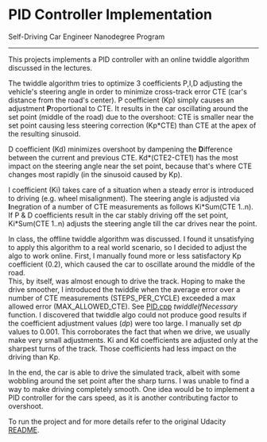 # PID Controller Implementation
Self-Driving Car Engineer Nanodegree Program

---

This projects implements a PID controller with an online twiddle algorithm 
discussed in the lectures.  

The twiddle algorithm tries to optimize 3 coefficients P,I,D adjusting the vehicle's steering angle 
in order to minimize cross-track error CTE (car's distance from the road's center).  P coefficient (Kp) 
simply causes an adjustment **P**roportional to CTE.  It results in the car oscillating around 
the set point (middle of the road) due to the overshoot: CTE is smaller near the set point causing 
less steering correction (Kp\*CTE) than CTE at the apex of the resulting sinusoid.

D coefficient (Kd) minimizes overshoot by dampening the **D**ifference between the current and 
previous CTE.  Kd\*(CTE2-CTE1) has the most impact on the steering angle near the set point, because 
that's where CTE changes most rapidly (in the sinusoid caused by Kp).

I coefficient (Ki) takes care of a situation when a steady error is introduced to driving (e.g. wheel
misalignment).  The steering angle is adjusted via **I**negration of a number of CTE measurements as 
follows Ki\*Sum(CTE 1..n).  If P & D coefficients result in the car stably driving off the set point,
Ki*Sum(CTE 1..n) adjusts the steering angle till the car drives near the point. 

In class, the offline twiddle algorithm was discussed.  I found it unsatisfying to apply this algorithm
to a real world scenario, so I decided to adjust the algo to work online.  First, I manually found more 
or less satisfactory Kp coefficient (0.2), which caused the car to oscillate around the middle of the road.  
This, by itself, was almost enough to drive the track.   Hoping to make the drive smoother, I introduced 
the twiddle when the average error over a number of CTE measurements (STEPS_PER_CYCLE) exceeded a max allowed 
error (MAX_ALLOWED_CTE).  See [PID.cpp](./src/PID.cpp) *twiddleIfNecessary* function.  I discovered that 
twiddle algo could not produce good results if the coefficient adjustment values (*dp*) were too large.  I manually
set *dp* values to 0.001.  This corroborates the fact that when we drive, we usually make very small adjustments. 
Ki and Kd coefficients are adjusted only at the sharpest turns of the track.  Those coefficients had less impact 
on the driving than Kp.

In the end, the car is able to drive the simulated track, albeit with some wobbling around the set point after
the sharp turns.  I was unable to find a way to make driving completely smooth.   One idea would be to implement 
a PID controller for the cars speed, as it is another contributing factor to overshoot.


To run the project and for more details refer to the original Udacity
[README](./README_orig.md).